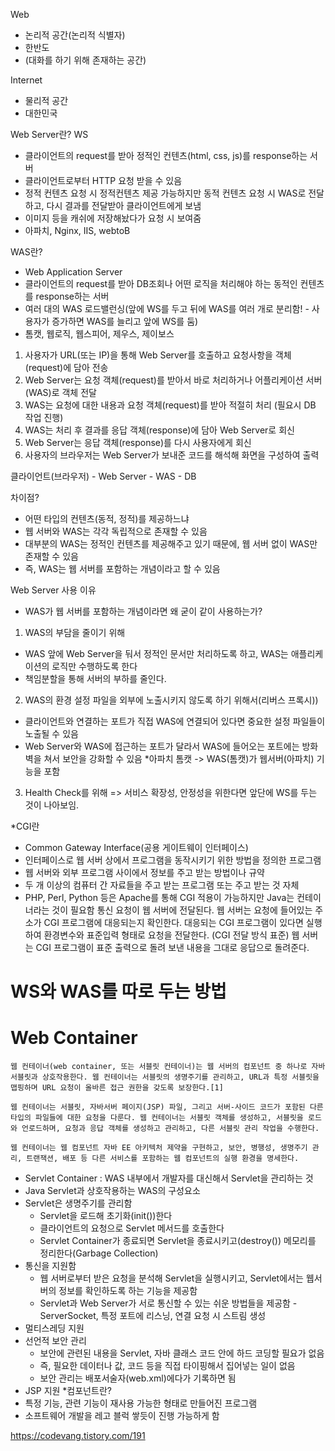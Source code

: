 Web
- 논리적 공간(논리적 식별자)
- 한반도
- (대화를 하기 위해 존재하는 공간)

Internet
- 물리적 공간
- 대한민국

Web Server란?
WS
- 클라이언트의 request를 받아 정적인 컨텐츠(html, css, js)를 response하는 서버
- 클라이언트로부터 HTTP 요청 받을 수 있음
- 정적 컨텐츠 요청 시 정적컨텐츠 제공 가능하지만 동적 컨텐츠 요청 시 WAS로 전달하고, 다시 결과를 전달받아 클라이언트에게 보냄 
- 이미지 등을 캐쉬에 저장해놨다가 요청 시 보여줌
- 아파치, Nginx, IIS, webtoB


WAS란?
- Web Application Server
- 클라이언트의 request를 받아 DB조회나 어떤 로직을 처리해야 하는 동적인 컨텐츠를 response하는 서버
- 여러 대의 WAS 로드밸런싱(앞에 WS를 두고 뒤에 WAS를 여러 개로 분리함! - 사용자가 증가하면 WAS를 늘리고 앞에 WS를 둠)
- 톰캣, 웹로직, 웹스피어, 제우스, 제이보스

1. 사용자가 URL(또는 IP)을 통해 Web Server를 호출하고 요청사항을 객체(request)에 담아 전송
2. Web Server는 요청 객체(request)를 받아서 바로 처리하거나 어플리케이션 서버(WAS)로 객체 전달
3. WAS는 요청에 대한 내용과 요청 객체(request)를 받아 적절히 처리 (필요시 DB 작업 진행)
4. WAS는 처리 후 결과를 응답 객체(response)에 담아 Web Server로 회신
5. Web Server는 응답 객체(response)를 다시 사용자에게 회신
6. 사용자의 브라우저는 Web Server가 보내준 코드를 해석해 화면을 구성하여 출력


클라이언트(브라우저) - Web Server - WAS - DB


차이점?
- 어떤 타입의 컨텐츠(동적, 정적)를 제공하느냐
- 웹 서버와 WAS는 각각 독립적으로 존재할 수 있음
- 대부분의 WAS는 정적인 컨텐츠를 제공해주고 있기 때문에, 웹 서버 없이 WAS만 존재할 수 있음
- 즉, WAS는 웹 서버를 포함하는 개념이라고 할 수 있음

Web Server 사용 이유
- WAS가 웹 서버를 포함하는 개념이라면 왜 굳이 같이 사용하는가?
1) WAS의 부담을 줄이기 위해
- WAS 앞에 Web Server을 둬서 정적인 문서만 처리하도록 하고, WAS는 애플리케이션의 로직만 수행하도록 한다
- 책임분할을 통해 서버의 부하를 줄인다.
2) WAS의 환경 설정 파일을 외부에 노출시키지 않도록 하기 위해서(리버스 프록시))
- 클라이언트와 연결하는 포트가 직접 WAS에 연결되어 있다면 중요한 설정 파일들이 노출될 수 있음
- Web Server와 WAS에 접근하는 포트가 달라서 WAS에 들어오는 포트에는 방화벽을 쳐서 보안을 강화할 수 있음
*아파치 톰캣 -> WAS(톰캣)가 웹서버(아파치) 기능을 포함
3) Health Check를 위해
=> 서비스 확장성, 안정성을 위한다면 앞단에 WS를 두는 것이 나아보임.

*CGI란 
- Common Gateway Interface(공용 게이트웨이 인터페이스)
- 인터페이스로 웹 서버 상에서 프로그램을 동작시키기 위한 방법을 정의한 프로그램
- 웹 서버와 외부 프로그램 사이에서 정보를 주고 받는 방법이나 규약
- 두 개 이상의 컴퓨터 간 자료들을 주고 받는 프로그램 또는 주고 받는 것 자체
- PHP, Perl, Python 등은 Apache를 통해 CGI 적용이 가능하지만 Java는 컨테이너라는 것이 필요함
통신 요청이 웹 서버에 전달된다.
웹 서버는 요청에 들어있는 주소가 CGI 프로그램에 대응되는지 확인한다.
대응되는 CGI 프로그램이 있다면 실행하여 환경변수와 표준입력 형태로 요청을 전달한다. (CGI 전달 방식 표준)
웹 서버는 CGI 프로그램이 표준 출력으로 돌려 보낸 내용을 그대로 응답으로 돌려준다.

# WS와 WAS를 따로 두는 방법

# Web Container
```
웹 컨테이너(web container, 또는 서블릿 컨테이너)는 웹 서버의 컴포넌트 중 하나로 자바 서블릿과 상호작용한다. 웹 컨테이너는 서블릿의 생명주기를 관리하고, URL과 특정 서블릿을 맵핑하며 URL 요청이 올바른 접근 권한을 갖도록 보장한다.[1]

웹 컨테이너는 서블릿, 자바서버 페이지(JSP) 파일, 그리고 서버-사이드 코드가 포함된 다른 타입의 파일들에 대한 요청을 다룬다. 웹 컨테이너는 서블릿 객체를 생성하고, 서블릿을 로드와 언로드하며, 요청과 응답 객체를 생성하고 관리하고, 다른 서블릿 관리 작업을 수행한다.

웹 컨테이너는 웹 컴포넌트 자바 EE 아키텍처 제약을 구현하고, 보안, 병행성, 생명주기 관리, 트랜잭션, 배포 등 다른 서비스를 포함하는 웹 컴포넌트의 실행 환경을 명세한다.
```
- Servlet Container : WAS 내부에서 개발자를 대신해서 Servlet을 관리하는 것
- Java Servlet과 상호작용하는 WAS의 구성요소
- Servlet은 생명주기를 관리함
	- Servlet을 로드해 초기화(init())한다
	- 클라이언트의 요청으로 Servlet 메서드를 호출한다
	- Servlet Container가 종료되면 Servlet을 종료시키고(destroy()) 메모리를 정리한다(Garbage Collection)
- 통신을 지원함
	- 웹 서버로부터 받은 요청을 분석해 Servlet을 실행시키고, Servlet에서는 웹서버의 정보를 확인하도록 하는 기능을 제공함
	- Servlet과 Web Server가 서로 통신할 수 있는 쉬운 방법들을 제공함
		-ServerSocket, 특정 포트에 리스닝, 연결 요청 시 스트림 생성
- 멀티스레딩 지원
- 선언적 보안 관리
	- 보안에 관련된 내용을 Servlet, 자바 클래스 코드 안에 하드 코딩할 필요가 없음
	- 즉, 필요한 데이터나 값, 코드 등을 직접 타이핑해서 집어넣는 일이 없음
	- 보안 관리는 배포서술자(web.xml)에다가 기록하면 됨
- JSP 지원
*컴포넌트란?
- 특정 기능, 관련 기능이 재사용 가능한 형태로 만들어진 프로그램
- 소프트웨어 개발을 레고 블럭 쌓듯이 진행 가능하게 함

https://codevang.tistory.com/191

